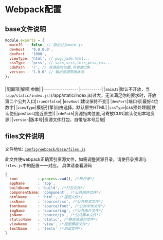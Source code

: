# Webpack配置

## base文件说明

```js
module.exports = {
  mainJS  : false, // 添加公共main.js
  devHost : '0.0.0.0',
  devPort : '1000',
  viewType: 'html', // pug,jade,html...
  cssType : 'pcss', // sass,scss,less,pcss,css...
  cdnPath : '/', // 资源指向位置,可寄放CDN
  version : '1.0.0' // 输出资源带版本号
};
```
###
|配置项|解释|参数|
|------------------|-----------|
|`mainJS`|默认不开放，当`[app/static/index.js]`(/app/static/index.js)过大，无法满足你的要求时，开放第二个公共入口|`true`or`false`|
|`devHost`|建议保持不变||
|`devPort`|端口号|最好4位数字|
|`viewType`|模版引擎|自由选择，默认原生HTML|
|`cssType`|css预处理器|默认使用postcss(接近原生)|
|`cdnPath`|资源指向位置,可寄放CDN|默认使用本地资源|
|`version`|版本号|资源文件打包，自带版本号后缀|

## files文件说明

文件地址: [`config/webpack/base/files.js`](/config/webpack/base/files.js)

此文件使webpack正确索引资源文件，如需调整资源目录，请使目录资源与`files.js`中的配置一一对应。
具体请查看源码

```js
{
  root         : process.cwd(), /*根目录*/
  appName      : 'app',
  buildName    : 'build', /*打包文件*/
  componentName: 'component', /*公共组件文件*/
  htmlName     : 'html', /*视图文件*/
  cssName      : 'source/css', /*公共样式文件*/
  fontName     : 'source/font', /*公共字体文件*/
  imgName      : 'source/img', /*公共图片文件*/
  jsName       : 'source/js', /*公共脚本文件*/
  staticName   : 'static', /*静态资源包文件*/
  viewName     : 'view', /*视图模板文件*/
  testName     : 'tests' /*测试文件*/
}
```